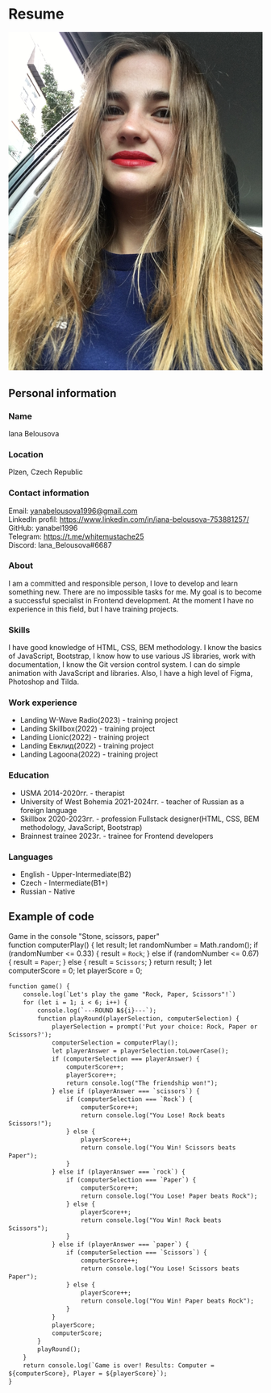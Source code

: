 # Resume  

![My photo](img/photo.JPG)
  
##  Personal information  

### Name  
Iana Belousova  

### Location  
Plzen, Czech Republic

### Contact information 
Email: <yanabelousova1996@gmail.com>  
LinkedIn profil: <https://www.linkedin.com/in/iana-belousova-753881257/>  
GitHub: yanabel1996  
Telegram: <https://t.me/whitemustache25>  
Discord: Iana_Belousova#6687

###  About
I am a committed and responsible person, I love to develop and learn something new. There are no impossible tasks for me. My goal is to become a successful specialist in Frontend development. At the moment I have no experience in this field, but I have training projects. 

### Skills  
I have good knowledge of HTML, CSS, BEM methodology. I know the basics of JavaScript, Bootstrap, I know how to use various JS libraries, work with documentation, I know the Git version control system. I can do simple animation with JavaScript and libraries. Also, I have a high level of Figma, Photoshop and Tilda.

### Work experience  
- Landing W-Wave Radio(2023) - training project
- Landing Skillbox(2022) - training project
- Landing Lionic(2022) - training project
- Landing Евклид(2022) - training project
- Landing Lagoona(2022) - training project

### Education  
- USMA 2014-2020гг. - therapist
- University of West Bohemia 2021-2024гг. - teacher of Russian as a foreign language
- Skillbox 2020-2023гг. - profession Fullstack designer(HTML, CSS, BEM methodology, JavaScript, Bootstrap)
- Brainnest trainee 2023г. - trainee for Frontend developers

### Languages 
- English - Upper-Intermediate(B2)
- Czech - Intermediate(B1+)
- Russian - Native  

## Example of code  
Game in the console "Stone, scissors, paper"  
    function computerPlay() {
        let result;
        let randomNumber = Math.random();
        if (randomNumber <= 0.33) {
            result = `Rock`;
        } else if (randomNumber <= 0.67) {
            result = `Paper`;
        } else {
            result = `Scissors`;
        }
        return result;
    }
    let computerScore = 0;
    let playerScore = 0;

    function game() {
        console.log(`Let's play the game "Rock, Paper, Scissors"!`)
        for (let i = 1; i < 6; i++) {
            console.log(`---ROUND №${i}---`);
            function playRound(playerSelection, computerSelection) {
                playerSelection = prompt('Put your choice: Rock, Paper or Scissors?');
                computerSelection = computerPlay();
                let playerAnswer = playerSelection.toLowerCase();
                if (computerSelection === playerAnswer) {
                    computerScore++;
                    playerScore++;
                    return console.log("The friendship won!");
                } else if (playerAnswer === `scissors`) {
                    if (computerSelection === `Rock`) {
                        computerScore++;
                        return console.log("You Lose! Rock beats Scissors!");
                    } else {
                        playerScore++;
                        return console.log("You Win! Scissors beats Paper");
                    }
                } else if (playerAnswer === `rock`) {
                    if (computerSelection === `Paper`) {
                        computerScore++;
                        return console.log("You Lose! Paper beats Rock");
                    } else {
                        playerScore++;
                        return console.log("You Win! Rock beats Scissors");
                    }
                } else if (playerAnswer === `paper`) {
                    if (computerSelection === `Scissors`) {
                        computerScore++;
                        return console.log("You Lose! Scissors beats Paper");
                    } else {
                        playerScore++;
                        return console.log("You Win! Paper beats Rock");
                    }  
                }
                playerScore;
                computerScore;
            }
            playRound();
        }
        return console.log(`Game is over! Results: Computer = ${computerScore}, Player = ${playerScore}`);
    }